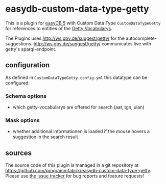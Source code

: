 # easydb-custom-data-type-getty

This is a plugin for [easyDB 5](http://5.easydb.de/) with Custom Data Type `CustomDataTypeGetty` for references to entities of the [Getty Vocabularys](http://vocab.getty.edu/).

The Plugins uses <http://ws.gbv.de/suggest/getty/> for the autocomplete-suggestions. <http://ws.gbv.de/suggest/getty/> communicates live with getty's sparql-endpoint.

## configuration

As defined in `CustomDataTypeGetty.config.yml` this datatype can be configured:

### Schema options

* which getty-vocabularys are offered for search (aat, tgn, ulan)

### Mask options

* whether additional informationen is loaded if the mouse hovers a suggestion in the search result

## sources

The source code of this plugin is managed in a git repository at <https://github.com/programmfabrik/easydb-custom-data-type-getty>. Please use [the issue tracker](https://github.com/programmfabrik/easydb-custom-data-type-getty/issues) for bug reports and feature requests!
